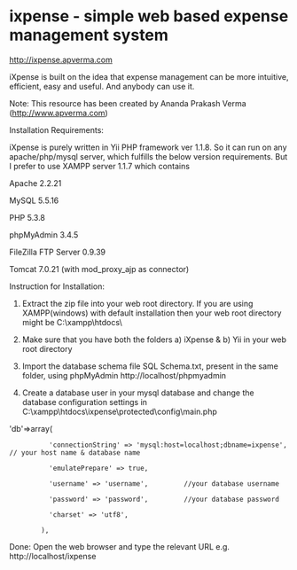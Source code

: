 ixpense - simple web based expense management system
====================================================

http://ixpense.apverma.com

iXpense is built on the idea that expense management can be more intuitive, efficient, easy and useful. And anybody can use it.

Note: This resource has been created by Ananda Prakash Verma (http://www.apverma.com)

Installation Requirements:

iXpense is purely written in Yii PHP framework ver 1.1.8. So it can run on any apache/php/mysql server, which fulfills the below version requirements. But I prefer to use XAMPP server 1.1.7 which contains 

Apache 2.2.21

MySQL 5.5.16

PHP 5.3.8

phpMyAdmin 3.4.5

FileZilla FTP Server 0.9.39

Tomcat 7.0.21 (with mod_proxy_ajp as connector)


Instruction for Installation: 

1. Extract the zip file into your web root directory. If you are using XAMPP(windows) with default installation then your web root directory might be C:\xampp\htdocs\ 

2. Make sure that you have both the folders a) iXpense & b) Yii in your web root directory

3. Import the database schema file SQL Schema.txt, present in the same folder, using phpMyAdmin http://localhost/phpmyadmin 

4. Create a database user in your mysql database and change the database configuration settings in C:\xampp\htdocs\ixpense\protected\config\main.php

'db'=>array(

              'connectionString' => 'mysql:host=localhost;dbname=ixpense',  // your host name & database name

              'emulatePrepare' => true,

              'username' => 'username',         //your database username

              'password' => 'password',         //your database password

              'charset' => 'utf8',

            ), 

Done: Open the web browser and type the relevant URL e.g. http://localhost/ixpense
